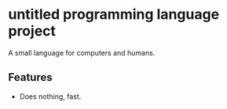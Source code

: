 # untitled programming language project

A small language for computers and humans.

## Features

- Does nothing, fast.
